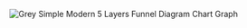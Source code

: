 ![Grey Simple Modern 5 Layers Funnel Diagram Chart Graph](https://github.com/ritesh143kr/FundamentalAnalysis/assets/127919799/c1ae30fe-7f42-4822-89f2-182330a3da05)
